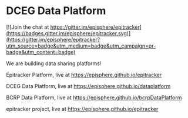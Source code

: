 # DCEG Data Platform

[![Join the chat at https://gitter.im/episphere/epitracker](https://badges.gitter.im/episphere/epitracker.svg)](https://gitter.im/episphere/epitracker?utm_source=badge&utm_medium=badge&utm_campaign=pr-badge&utm_content=badge)

We are building data sharing platforms!

Epitracker Platform, live at https://episphere.github.io/epitracker

DCEG Data Platform, live at https://episphere.github.io/dataplatform

BCRP Data Platform, live at https://episphere.github.io/bcrpDataPlatform

epitracker project, live at https://episphere.github.io/epitracker

